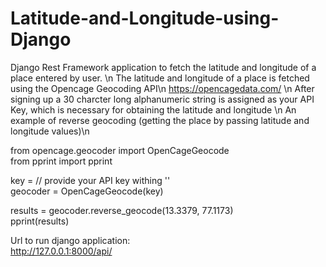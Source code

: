 # Latitude-and-Longitude-using-Django
Django Rest Framework application to fetch the latitude and longitude of a place entered by user. \n
The latitude and longitude of a place is fetched using the Opencage Geocoding API\n
https://opencagedata.com/ \n
After signing up a 30 charcter long alphanumeric string is assigned as your API Key, which is necessary for obtaining the latitude and longitude \n
An example of reverse geocoding (getting the place by passing latitude and longitude values)\n

from opencage.geocoder import OpenCageGeocode <br>
from pprint import pprint <br>

key = // provide your API key withing '' <br>
geocoder = OpenCageGeocode(key) <br>

results = geocoder.reverse_geocode(13.3379, 77.1173) <br>
pprint(results) <br>

Url to run django application: <br>
http://127.0.0.1:8000/api/
